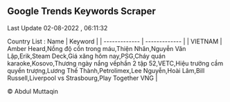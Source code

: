 

## Google Trends Keywords Scraper 
 
Last Update 02-08-2022 , 06:11:32

Country List :
 Name  | Keyword |
| ------------- | ------------- |
| VIETNAM | Amber Heard,Nồng độ cồn trong máu,Thiện Nhân,Nguyễn Văn Lập,Erik,Steam Deck,Giá xăng hôm nay,PSG,Cháy quán karaoke,Kosovo,Thương ngày nắng vềphần 2 tập 52,VETC,Hiệu trưởng cầm quyền trượng,Lương Thế Thành,Petrolimex,Lee Nguyễn,Hoài Lâm,Bill Russell,Liverpool vs Strasbourg,Play Together VNG |



© Abdul Muttaqin 
